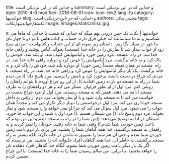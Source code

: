 title: و خدایی که در این نزدیکی است 
summary: و خدایی که در این نزدیکی است 
date: 2010-4-6
modified: 2018-08-01
icon:  icon-link2
lang: fa
category: خواندنیها
slug: و-خدایی-که-در-این-نزدیکی-است
authors: مجتبی بنائی
tags: نکته‌ها,خواندنیها,نکات
image: /images/static/misc.jpg

s: خواندنیها | نکات یک حس درونی بهم میگه که خدایی که هست با خدایی که ماها می شناسیم و به ما شناسانده اند خیلی فرق داره. حساب و کتاب هاش با دو دو تا چهار تای ما جور در نمیاد. بگذریم . داستان زیر نمونه ای از این حساب و کتابهاست :  مردی صبح زود از خواب بیدار شد تا نمازش را در خانه خدا (مسجد) بخواند. لباس پوشید و راهی خانه خدا شد.  در راه  مسجد، مرد زمین خورد و لباسهایش کثیف شد. او بلند شد، خودش را پاک کرد و به خانه برگشت.  مرد لباسهایش را عوض کرد و دوباره راهی خانه خدا شد. در راه  مسجد در همان نقطه مجدداً زمین خورد!  او دوباره بلند شد، خودش را پاک کرد و به خانه برگشت. یک بار دیگر لباسهایش را عوض کرد و راهی خانه خدا شد.  در راه مسجد، با مردی که چراغ در دست داشت برخورد کرد و نامش را پرسید. مرد پاسخ داد: (( من دیدم شما  در راه به مسجد دو بار به زمین افتادید.))، از این رو چراغ آوردم تا بتوانم راهتان را روشن کنم. مرد اول از او بطور فراوان  تشکر می کند و هر دو راهشان را به طرف مسجد ادامه می دهند. همین که به مسجد رسیدند، مرد اول از مرد چراغ بدست در خواست می کند تا به مسجد وارد شود و با او نماز بخواند. مرد دوم از رفتن به داخل مسجد خودداری می کند.  مرد اول درخواستش را دوبار دیگر تکرار می کند و مجدداً همان جواب را می شنود. مرد اول سوال می کند که چرا او  نمی خواهد وارد مسجد شود و نماز بخواند.  مرد دوم پاسخ داد: (( من شیطان هستم .)) مرد اول با شنیدن این جواب جا خورد. شیطان در ادامه توضیح می دهد:  ((من شما را در راه به مسجد دیدم و این من بودم که باعث زمین خوردن شما شدم.)) وقتی شما به خانه رفتید، خودتان را تمیز کردید و به راهمان به مسجد برگشتید، خدا همه گناهان شما را بخشید. من برای بار دوم باعث زمین خوردن شما شدم و حتی آن هم شما را تشویق به ماندن در خانه نکرد، بلکه بیشتر به راه مسجد برگشتید. به خاطر آن، خدا همه گناهان افراد خانواده ات را بخشید. من ترسیدم که اگر یک بار دیگر باعث زمین خوردن شما بشوم، آنگاه خدا گناهان افراد دهکده تان را خواهد بخشید. بنا براین، من سالم رسیدن شما را به خانه خدا (مسجد)  با این چراغ تضمین کردم.